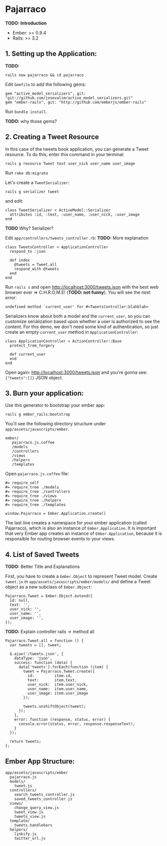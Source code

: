 # Pajarraco

**TODO: Introduction**

* Ember: >= 0.9.4
* Rails: >= 3.2

## 1. Setting up the Application:

**TODO:** 

    rails new pajarraco && cd pajarraco

Edit `Gemfile` to add the following gems:

    gem "active_model_serializers", git: "git://github.com/josevalim/active_model_serializers.git"
    gem "ember-rails", git: "http://github.com/emberjs/ember-rails"

Run `bundle install`.

**TODO:** why those gems?

## 2. Creating a Tweet Resource

In this case of the tweets book application, you can generate a
Tweet resource. To do this, enter this command in your terminal:

    rails g resource Tweet text user_nick user_name user_image

Run `rake db:migrate`


Let's create a `TweetSerializer`:

    rails g serializer tweet

and edit:

    class TweetSerializer < ActiveModel::Serializer
      attributes :id, :text, :user_name, :user_nick, :user_image
    end 

**TODO** Why? Serializer?

Edit `app/controllers/tweets_controller.rb`: **TODO:** More explanation

    class TweetsController < ApplicationController
      respond_to :json

      def index
        @tweets = Tweet.all
        respond_with @tweets
      end
    end

Run `rails s` and open <http://localhost:3000/tweets.json> with
the best web browser ever => C.H.R.O.M.E! (**TODO: not funny**).
You will see the next error:

    undefined method `current_user' for #<TweetsController:blahblah>

Serializers know about both a model and the `current_user`, so
you can customize serialization based upon whether a user is 
authorized to see the content. For this demo, we don't need
some kind of authentication, so just create an empty `current_user`
method in `ApplicationController`:

    class ApplicationController < ActionController::Base
      protect_from_forgery

      def current_user
      end
    end

Open again: <http://localhost:3000/tweets.json> and you're
gonna see: `{"tweets":[]}` JSON object.

## 3. Burn your application:

Use this generator to bootstrap your ember app:

    rails g ember_rails:bootstrap

You'll see the following directory structure under `app/assets/javascripts/ember`.

    ember/
       pajarraco.js.coffee
       /models
       /controllers
       /views
       /helpers
       /templates

Open `pajarraco.js.coffee` file:

    #= require_self
    #= require_tree ./models
    #= require_tree ./controllers
    #= require_tree ./views
    #= require_tree ./helpers
    #= require_tree ./templates

    window.Pajarraco = Ember.Application.create()

The last line creates a namespace for your ember application (called Pajarraco),
which is also an instance of `Ember.Application`. It is important that very Ember
app creates an instance of `Ember.Application`, because it is responsible for
routing browser events to your views.

## 4. List of Saved Tweets 

**TODO:** Better Title and Explanations

First, you have to create a `Ember.Object` to represent Tweet model. Create
`tweet.js` in `app/assets/javascripts/ember/models/` and define a Tweet object
as a new subclass of `Ember.Object`:

    Pajarraco.Tweet = Ember.Object.extend({
      id: null,
      text: '',
      user_nick: '',
      user_name: '',
      user_image: '',
    });

**TODO:** Explain controller rails -> method all

    Pajarraco.Tweet.all = function () {
      var tweets = [], tweet;

      $.ajax('/tweets.json', {
        dataType: 'json',
        success: function (data) {
          data['tweets'].forEach(function (item) {
            tweet = Pajarraco.Tweet.create({
              id:         item.id,
              text:       item.text,
              user_nick:  item.user_nick,
              user_name:  item.user_name,
              user_image: item.user_image
            });

            tweets.unshiftObject(tweet);
          });
        },
        error: function (response, status, error) {
          console.error(status, error, response.responseText);
        }
      });

      return tweets;
    };

## Ember App Structure:

    app/assets/javascripts/ember
      pajarraco.js
      models/
        tweet.js
      controllers/
        search_tweets_controller.js
        saved_tweets_controller.js
      views/
        change_query_view.js
        tweet_view.js
        tweets_view.js
      template/
        tweets.handlebars
      helpers/
        linkify.js
        twitter_url.js
